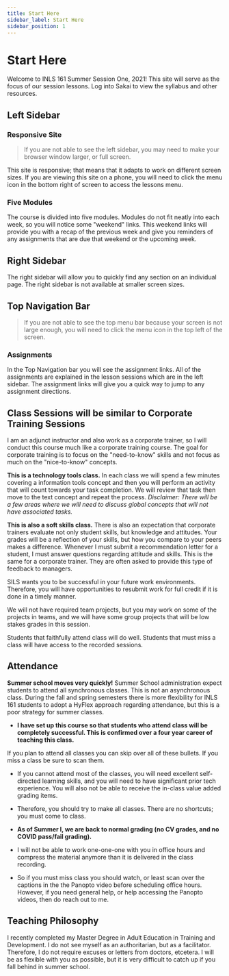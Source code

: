 ```yaml
---
title: Start Here
sidebar_label: Start Here
sidebar_position: 1
---
```


# Start Here

Welcome to INLS 161 Summer Session One, 2021! This site will serve as the focus of our session lessons. Log into Sakai to view the syllabus and other resources. 

## Left Sidebar

### Responsive Site
>If you are not able to see the left sidebar, you may need to make your browser window larger, or full screen. 


This site is responsive; that means that it adapts to work on different screen sizes. If you are viewing this site on a phone, you will need to click the menu icon in the bottom right of screen to access the lessons menu.

###  Five Modules

The course is divided into five modules. Modules do not fit neatly into each week, so you will notice some "weekend" links. This weekend links will provide you with a recap of the previous week and give you reminders of any assignments that are due that weekend or the upcoming week.

## Right Sidebar
The right sidebar will allow you to quickly find any section on an individual page. The right sidebar is not available at smaller screen sizes.

## Top Navigation Bar
>If you are not able to see the top menu bar because your screen is not large enough, you will need to click the menu icon in the top left of the screen.

### Assignments
In the Top Navigation bar you will see the assignment links. All of the assignments are explained in the lesson sessions which are in the left sidebar. The assignment links will give you a quick way to jump to any assignment directions. 

## Class Sessions will be similar to Corporate Training Sessions
I am an adjunct instructor and also work as a corporate trainer, so I will conduct this course much like a corporate training course. The goal for corporate training is to focus on the "need-to-know" skills and not focus as much on the "nice-to-know" concepts.  

**This is a technology tools class.** In each class we will spend a few minutes covering a information tools concept and then you will perform an activity that will count towards your task completion. We will review that task then move to the text concept and repeat the process. *Disclaimer: There will be a few areas where we will need to discuss global concepts that will not have associated tasks.*

**This is also a soft skills class.** There is also an expectation that corporate trainers evaluate not only student skills, but knowledge and attitudes. Your grades will be a reflection of your skills, but how you compare to your peers makes a difference. Whenever I must submit a recommendation letter for a student, I must answer questions regarding attitude and skills. This is the same for a corporate trainer. They are often asked to provide this type of feedback to managers.


SILS wants you to be successful in your future work environments. Therefore, you will have opportunities to resubmit work for full credit if it is done in a timely manner.

We will not have required team projects, but you may work on some of the projects in teams, and we will have some group projects that will be low stakes grades in this session. 

Students that faithfully attend class will do well. Students that must miss a class will have access to the recorded sessions. 

## Attendance

**Summer school moves very quickly!** Summer School administration expect students to attend all synchronous classes. This is not an asynchronous class. During the fall and spring semesters there is more flexibility for INLS 161 students to adopt a HyFlex approach regarding attendance, but this is a poor strategy for summer classes.

 * **I have set up this course so that students who attend class will be completely successful. This is confirmed over a four year career of teaching this class.**

If you plan to attend all classes you can skip over all of these bullets. If you miss a class be sure to scan them. 

* If you cannot attend most of the classes, you will need excellent self-directed learning skills, and you will need to have significant prior tech experience. You will also not be able to receive the in-class value added grading items.

* Therefore, you should try to make all classes. There are no shortcuts; you must come to class. 

* **As of Summer I, we are back to normal grading (no CV grades, and no COVID pass/fail grading).**

* I will not be able to work one-one-one with you in office hours and compress the material anymore than it is delivered in the class recording. 

* So if you must miss class you should watch, or least scan over the captions in the the Panopto video before scheduling office hours. 
However, if you need general help, or help accessing the Panopto videos, then do reach out to me.

## Teaching Philosophy
I recently completed my Master Degree in Adult Education in Training and Development. I do not see myself as an authoritarian, but as a facilitator. Therefore, I do not require excuses or letters from doctors, etcetera. I will be as flexible with you as possible, but it is very difficult to catch up if you fall behind in summer school.

